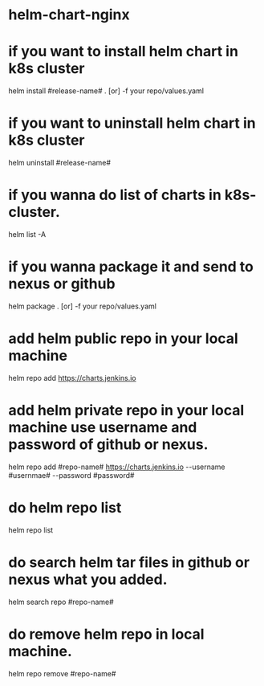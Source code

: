 # helm-chart-nginx

# if you want to install helm chart in k8s cluster

helm install #release-name# . [or] -f your repo/values.yaml

# if you want to  uninstall helm chart in k8s cluster

helm uninstall #release-name#

# if you wanna do list of charts in k8s-cluster.

helm list -A

# if you wanna package it and send to nexus or github

helm package . [or] -f your repo/values.yaml

# add helm public repo in your local machine

helm repo add https://charts.jenkins.io

# add helm private repo in your local machine use username and password of github or nexus.

helm repo add #repo-name# https://charts.jenkins.io --username #usernmae# --password #password#

# do helm repo list

helm repo list

# do search helm tar files in github or nexus what you added.

helm search repo #repo-name#

# do remove helm repo in local machine.

helm repo remove #repo-name#